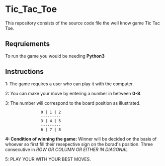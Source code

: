
# Tic_Tac_Toe
This repository consists of the source code file the well know game Tic Tac Toe.

## Reqruiements

To run the game you would be needing **Python3** 

## Instructions 

1: The game requires a user who can play it with the computer.

2: You can make your move by entering a number in between **0-8**. 

3: The number will correspond to the board position as illustrated.
    
    
                    0 | 1 | 2
                    ---------
                    3 | 4 | 5
                    ---------
                    6 | 7 | 8
	

**4: Condition of winning the game:**
	  Winner will be decided on the basis of whoever so first fill their resepective sign on the borad's position.
	  Three consecutive in *ROW OR COLUMN OR EITHER IN DIAGONAL*

5: PLAY YOUR WITH YOUR BEST MOVES.


